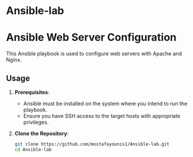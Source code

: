 # Ansible-lab


# Ansible Web Server Configuration

This Ansible playbook is used to configure web servers with Apache and Nginx.

## Usage

1. **Prerequisites**:
   - Ansible must be installed on the system where you intend to run the playbook.
   - Ensure you have SSH access to the target hosts with appropriate privileges.

2. **Clone the Repository**:
   ```bash
   git clone https://github.com/mostafayounis1/Ansible-lab.git
   cd Ansible-lab


